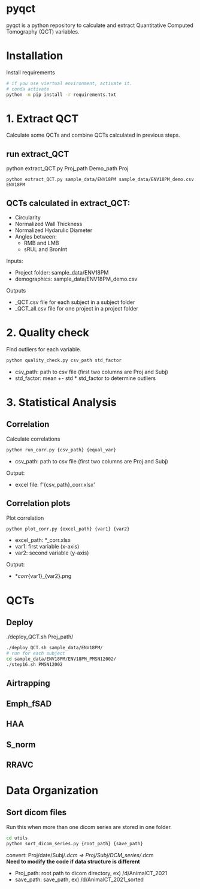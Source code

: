 # pyqct
pyqct is a python repository to calculate and extract Quantitative Computed Tomography (QCT) variables. 

# Installation
Install requirements
```bash
# if you use viertual environment, activate it. 
# conda activate
python -m pip install -r requirements.txt 
```


# 1. Extract QCT
Calculate some QCTs and combine QCTs calculated in previous steps.
## run extract_QCT
python extract_QCT.py Proj_path Demo_path Proj
```
python extract_QCT.py sample_data/ENV18PM sample_data/ENV18PM_demo.csv ENV18PM
```

## QCTs calculated in extract_QCT:
- Circularity
- Normalized Wall Thickness
- Normalized Hydarulic Diameter
- Angles between:
  - RMB and LMB
  - sRUL and BronInt


Inputs:
- Project folder: sample_data/ENV18PM
- demographics: sample_data/ENV18PM_demo.csv


Outputs 
- _QCT.csv file for each subject in a subject folder
- _QCT_all.csv file for one project in a project folder

# 2. Quality check 
Find outliers for each variable.
```bash
python quality_check.py csv_path std_factor
```
- csv_path: path to csv file (first two columns are Proj and Subj)
- std_factor: mean +- std * std_factor to determine outliers

# 3. Statistical Analysis

## Correlation
Calculate correlations
```bash
python run_corr.py {csv_path} {equal_var}
```
- csv_path: path to csv file (first two columns are Proj and Subj)

Output:
- excel file: f'{csv_path}_corr.xlsx'

## Correlation plots
Plot correlation
```bash
python plot_corr.py {excel_path} {var1} {var2}
```
- excel_path: *_corr.xlsx
- var1: first variable (x-axis)
- var2: second variable (y-axis)

Output:
- *_corr_{var1}_{var2}.png

# QCTs

## Deploy
./deploy_QCT.sh Proj_path/
```bash
./deploy_QCT.sh sample_data/ENV18PM/
# run for each subject
cd sample_data/ENV18PM/ENV18PM_PMSN12002/
./step16.sh PMSN12002
```
## Airtrapping

## Emph_fSAD

## HAA

## S_norm

## RRAVC


# Data Organization
## Sort dicom files 
Run this when more than one dicom series are stored in one folder.

```bash
cd utils
python sort_dicom_series.py {root_path} {save_path}
```
convert: Proj/date/Subj/*.dcm => Proj/Subj/DCM_series/*.dcm\
**Need to modify the code if data structure is different**

- Proj_path: root path to dicom directory, ex) /d/AnimalCT_2021
- save_path: save_path, ex) /d/AnimalCT_2021_sorted 